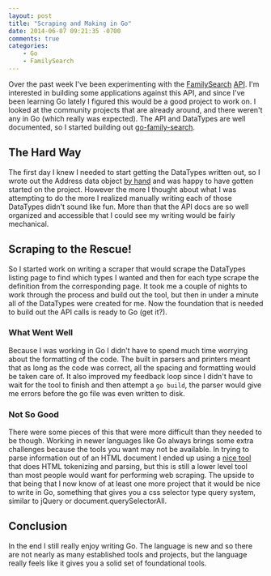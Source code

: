 ```yaml
---
layout: post
title: "Scraping and Making in Go"
date: 2014-06-07 09:21:35 -0700
comments: true
categories:
    - Go
    - FamilySearch
---
```

Over the past week I've been experimenting with the [FamilySearch](https://familysearch.org/)
[API](https://familysearch.org/developers/docs/api/resources). I'm interested in building some applications 
against this API, and since I've been learning Go lately I figured this would be a good project to work on. I looked at 
the community projects that are already around, and there weren't any in Go (which really was expected). The API and 
DataTypes are well documented, so I started building out [go-family-search](https://github.com/boushley/go-family-search).

## The Hard Way
The first day I knew I needed to start getting the DataTypes written out, so I wrote out the Address data object
[by hand](https://github.com/boushley/go-family-search/commit/58cbc1b0839abe9dfbe49fcb053ab94a177868db) and was
happy to have gotten started on the project. However the more I thought about what I was attempting to do the
more I realized manually writing each of those DataTypes didn't sound like fun. More than that the API docs are so well
organized and accessible that I could see my writing would be fairly mechanical.

## Scraping to the Rescue!
So I started work on writing a scraper that would scrape the DataTypes listing page to find which types I wanted and 
then for each type scrape the definition from the corresponding page. It took me a couple of nights to work through the 
process and build out the tool, but then in under a minute all of the DataTypes were created for me. Now the foundation 
that is needed to build out the API calls is ready to Go (get it?).

### What Went Well
Because I was working in Go I didn't have to spend much time worrying about the formatting of the code. The built in 
parsers and printers meant that as long as the code was correct, all the spacing and formatting would be taken care of. 
It also improved my feedback loop since I didn't have to wait for the tool to finish and then attempt a `go build`, the 
parser would give me errors before the go file was even written to disk.

### Not So Good
There were some pieces of this that were more difficult than they needed to be though. Working in newer languages like 
Go always brings some extra challenges because the tools you want may not be available. In trying to parse information 
out of an HTML document I ended up using a [nice tool](https://godoc.org/code.google.com/p/go.net/html) that does HTML
tokenizing and parsing, but this is still a lower level tool than most people would want for performing web scraping. 
The upside to that being that I now know of at least one more project that it would be nice to write in Go, something 
that gives you a css selector type query system, similar to jQuery or document.querySelectorAll.

## Conclusion
In the end I still really enjoy writing Go. The language is new and so there are not nearly as many established tools 
and projects, but the language really feels like it gives you a solid set of foundational tools.
